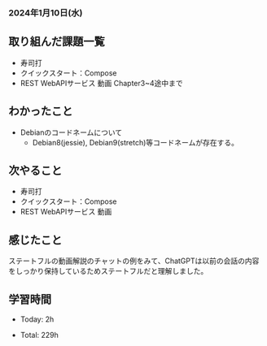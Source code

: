 ### 2024年1月10日(水)

## 取り組んだ課題一覧

- 寿司打
- クイックスタート：Compose
- REST WebAPIサービス 動画 Chapter3~4途中まで

## わかったこと

- Debianのコードネームについて
  - Debian8(jessie), Debian9(stretch)等コードネームが存在する。

## 次やること

- 寿司打
- クイックスタート：Compose
- REST WebAPIサービス 動画


## 感じたこと

ステートフルの動画解説のチャットの例をみて、ChatGPTは以前の会話の内容をしっかり保持しているためステートフルだと理解しました。


## 学習時間

- Today: 2h

- Total: 229h